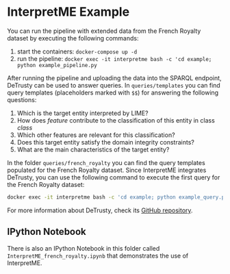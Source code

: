 # InterpretME Example

You can run the pipeline with extended data from the French Royalty dataset by executing the following commands:

1. start the containers: `docker-compose up -d`
2. run the pipeline: `docker exec -it interpretme bash -c 'cd example; python example_pipeline.py`

After running the pipeline and uploading the data into the SPARQL endpoint, DeTrusty can be used to answer queries.
In `queries/templates` you can find query templates (placeholders marked with `$$`) for answering the following questions:

1. Which is the target entity interpreted by LIME?
2. How does _feature_ contribute to the classification of this entity in class _class_
3. Which other features are relevant for this classification?
4. Does this target entity satisfy the domain integrity constraints?
5. What are the main characteristics of the target entity?

In the folder `queries/french_royalty` you can find the query templates populated for the French Royalty dataset.
Since InterpretME integrates DeTrusty, you can use the following command to execute the first query for the French Royalty dataset:
```bash
docker exec -it interpretme bash -c 'cd example; python example_query.py queries/french_royalty/Q1.sparql'
```

For more information about DeTrusty, check its [GitHub repository](https://github.com/SDM-TIB/DeTrusty).

## IPython Notebook
There is also an IPython Notebook in this folder called `InterpretME_french_royalty.ipynb` that demonstrates the use of InterpretME.

